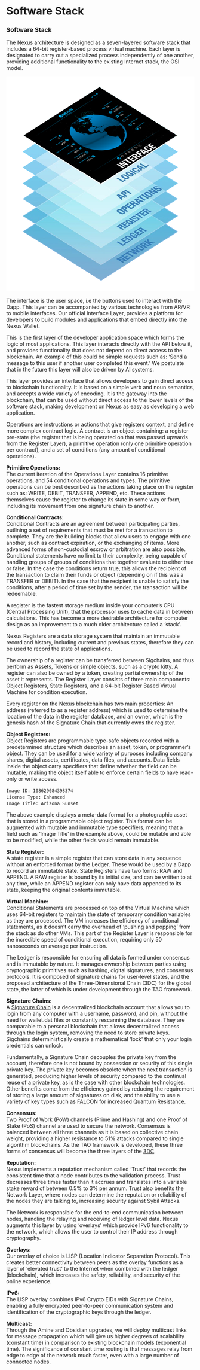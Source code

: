 # Software Stack

### Software Stack

The Nexus architecture is designed as a seven-layered software stack that includes a 64-bit register-based process virtual machine. Each layer is designated to carry out a specialized process independently of one another, providing additional functionality to the existing Internet stack, the OSI model.

![stack](<../.gitbook/assets/stack (1)>)

The interface is the user space, i.e the buttons used to interact with the Dapp. This layer can be accompanied by various technologies from AR/VR to mobile interfaces. Our official Interface Layer, provides a platform for developers to build modules and applications that embed directly into the Nexus Wallet.

This is the first layer of the developer application space which forms the logic of most applications. This layer interacts directly with the API below it, and provides functionality that does not depend on direct access to the blockchain. An example of this could be simple requests such as: ‘Send a message to this user if another user completed this event.’ We postulate that in the future this layer will also be driven by AI systems.

This layer provides an interface that allows developers to gain direct access to blockchain functionality. It is based on a simple verb and noun semantics, and accepts a wide variety of encoding. It is the gateway into the blockchain, that can be used without direct access to the lower levels of the software stack, making development on Nexus as easy as developing a web application.

Operations are instructions or actions that give registers context, and define more complex contract logic. A contract is an object containing: a register pre-state (the register that is being operated on that was passed upwards from the Register Layer), a primitive operation (only one primitive operation per contract), and a set of conditions (any amount of conditional operations).

**Primitive Operations:**\
The current iteration of the Operations Layer contains 16 primitive operations, and 54 conditional operations and types. The primitive operations can be best described as the actions taking place on the register such as: WRITE, DEBIT, TRANSFER, APPEND, etc. These actions themselves cause the register to change its state in some way or form, including its movement from one signature chain to another.

**Conditional Contracts:**\
Conditional Contracts are an agreement between participating parties, outlining a set of requirements that must be met for a transaction to complete. They are the building blocks that allow users to engage with one another, such as contract expiration, or the exchanging of items. More advanced forms of non-custodial escrow or arbitration are also possible. Conditional statements have no limit to their complexity, being capable of handling groups of groups of conditions that together evaluate to either true or false. In the case the conditions return true, this allows the recipient of the transaction to claim their funds or object (depending on if this was a TRANSFER or DEBIT). In the case that the recipient is unable to satisfy the conditions, after a period of time set by the sender, the transaction will be redeemable.

A register is the fastest storage medium inside your computer’s CPU (Central Processing Unit), that the processor uses to cache data in between calculations. This has become a more desirable architecture for computer design as an improvement to a much older architecture called a ‘stack’.

Nexus Registers are a data storage system that maintain an immutable record and history, including current and previous states, therefore they can be used to record the state of applications.

The ownership of a register can be transferred between Sigchains, and thus perform as Assets, Tokens or simple objects, such as a crypto kitty. A register can also be owned by a token, creating partial ownership of the asset it represents. The Register Layer consists of three main components: Object Registers, State Registers, and a 64-bit Register Based Virtual Machine for condition execution.

Every register on the Nexus blockchain has two main properties: An address (referred to as a register address) which is used to determine the location of the data in the register database, and an owner, which is the genesis hash of the Signature Chain that currently owns the register.

**Object Registers:**\
Object Registers are programmable type-safe objects recorded with a predetermined structure which describes an asset, token, or programmer’s object. They can be used for a wide variety of purposes including company shares, digital assets, certificates, data files, and accounts. Data fields inside the object carry specifiers that define whether the field can be mutable, making the object itself able to enforce certain fields to have read-only or write access.

`Image ID: 108629084398374`\
`License Type: Enhanced`\
`Image Title: Arizona Sunset`

The above example displays a meta-data format for a photographic asset that is stored in a programmable object register. This format can be augmented with mutable and immutable type specifiers, meaning that a field such as ‘Image Title’ in the example above, could be mutable and able to be modified, while the other fields would remain immutable.

**State Register:**\
A state register is a simple register that can store data in any sequence without an enforced format by the Ledger. These would be used by a Dapp to record an immutable state. State Registers have two forms: RAW and APPEND. A RAW register is bound by its initial size, and can be written to at any time, while an APPEND register can only have data appended to its state, keeping the original contents immutable.

**Virtual Machine:**\
Conditional Statements are processed on top of the Virtual Machine which uses 64-bit registers to maintain the state of temporary condition variables as they are processed. The VM increases the efficiency of conditional statements, as it doesn’t carry the overhead of ‘pushing and popping’ from the stack as do other VMs. This part of the Register Layer is responsible for the incredible speed of conditional execution, requiring only 50 nanoseconds on average per instruction.

The Ledger is responsible for ensuring all data is formed under consensus and is immutable by nature. It manages ownership between parties using cryptographic primitives such as hashing, digital signatures, and consensus protocols. It is composed of signature chains for user-level states, and the proposed architecture of the Three-Dimensional Chain (3DC) for the global state, the latter of which is under development through the TAO framework.

**Signature Chains:**\
A [Signature Chain](broken-reference) is a decentralized blockchain account that allows you to login from any computer with a username, password, and pin, without the need for wallet.dat files or constantly rescanning the database. They are comparable to a personal blockchain that allows decentralized access through the login system, removing the need to store private keys. Sigchains deterministically create a mathematical 'lock' that only your login credentials can unlock.

Fundamentally, a Signature Chain decouples the private key from the account, therefore one is not bound by possession or security of this single private key. The private key becomes obsolete when the next transaction is generated, producing higher levels of security compared to the continual reuse of a private key, as is the case with other blockchain technologies. Other benefits come from the efficiency gained by reducing the requirement of storing a large amount of signatures on disk, and the ability to use a variety of key types such as FALCON for increased Quantum Resistance.

**Consensus:**\
Two Proof of Work (PoW) channels (Prime and Hashing) and one Proof of Stake (PoS) channel are used to secure the network. Consensus is balanced between all three channels as it is based on collective chain weight, providing a higher resistance to 51% attacks compared to single algorithm blockchains. As the TAO framework is developed, these three forms of consensus will become the three layers of the [3DC](broken-reference).

**Reputation:**\
Nexus implements a reputation mechanism called ‘Trust’ that records the consistent time that a node contributes to the validation process. Trust decreases three times faster than it accrues and translates into a variable stake reward of between 0.5% to 3% per annum. Trust also benefits the Network Layer, where nodes can determine the reputation or reliability of the nodes they are talking to, increasing security against Sybil Attacks.

The Network is responsible for the end-to-end communication between nodes, handling the relaying and receiving of ledger level data. Nexus augments this layer by using ‘overlays’ which provide IPv6 functionality to the network, which allows the user to control their IP address through cryptography.

**Overlays:**\
Our overlay of choice is LISP (Location Indicator Separation Protocol). This creates better connectivity between peers as the overlay functions as a layer of ‘elevated trust’ to the Internet when combined with the ledger (blockchain), which increases the safety, reliability, and security of the online experience.

**IPv6:**\
The LISP overlay combines IPv6 Crypto EIDs with Signature Chains, enabling a fully encrypted peer-to-peer communication system and identification of the cryptographic keys through the ledger.

**Multicast:**\
Through the Amine and Obsidian upgrades, we will deploy multicast links for message propagation which will give us higher degrees of scalability (constant time) in comparison to existing blockchain models (exponential time). The significance of constant time routing is that messages relay from edge to edge of the network much faster, even with a large number of connected nodes.
